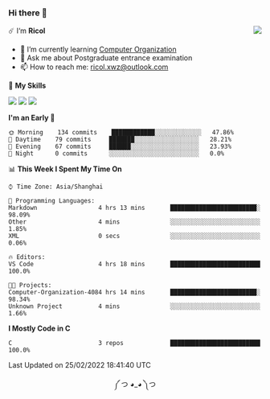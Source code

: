 ### Hi there 👋

<a href="#">
  <img align="right" src="https://github-readme-stats.vercel.app/api?username=Ricolxwz&count_private=true&show_icons=true&theme=prussian" />
</a>

☄️ I‘m **Ricol**

- 🌱 I’m currently learning [Computer Organization](https://github.com/Ricolxwz/Computer-Organization-408)
- 💬 Ask me about Postgraduate entrance examination
- 📫 How to reach me: ricol.xwz@outlook.com

🌟 **My Skills**

![](https://img.shields.io/badge/-Git-000000?style=flat-square&logo=git&logoColor=fff)
![](https://img.shields.io/badge/-C-3e74a2?style=flat-square&logo=C&logoColor=fff)
![](https://img.shields.io/badge/-Python-4fc08d?style=flat-square&logo=python&logoColor=fff)

<!--START_SECTION:waka-->
**I'm an Early 🐤** 

```text
🌞 Morning    134 commits    ████████████░░░░░░░░░░░░░   47.86% 
🌆 Daytime    79 commits     ███████░░░░░░░░░░░░░░░░░░   28.21% 
🌃 Evening    67 commits     ██████░░░░░░░░░░░░░░░░░░░   23.93% 
🌙 Night      0 commits      ░░░░░░░░░░░░░░░░░░░░░░░░░   0.0%

```


📊 **This Week I Spent My Time On** 

```text
⌚︎ Time Zone: Asia/Shanghai

💬 Programming Languages: 
Markdown                 4 hrs 13 mins       ████████████████████████░   98.09% 
Other                    4 mins              ░░░░░░░░░░░░░░░░░░░░░░░░░   1.85% 
XML                      0 secs              ░░░░░░░░░░░░░░░░░░░░░░░░░   0.06%

🔥 Editors: 
VS Code                  4 hrs 18 mins       █████████████████████████   100.0%

🐱‍💻 Projects: 
Computer-Organization-4084 hrs 14 mins       ████████████████████████░   98.34% 
Unknown Project          4 mins              ░░░░░░░░░░░░░░░░░░░░░░░░░   1.66%

```

**I Mostly Code in C** 

```text
C                        3 repos             █████████████████████████   100.0%

```



 Last Updated on 25/02/2022 18:41:40 UTC
<!--END_SECTION:waka-->

<div align="center">
༼ つ ◕_◕ ༽つ
</div>
